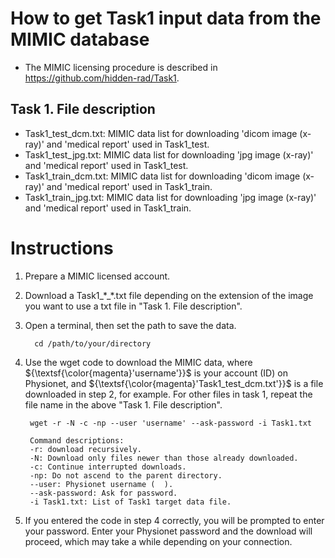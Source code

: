 # How to get Task1 input data from the MIMIC database

- The MIMIC licensing procedure is described in https://github.com/hidden-rad/Task1. 

## Task 1. File description<br/>
- Task1_test_dcm.txt: MIMIC data list for downloading 'dicom image (x-ray)' and 'medical report' used in Task1_test.
- Task1_test_jpg.txt: MIMIC data list for downloading 'jpg image (x-ray)' and 'medical report' used in Task1_test.
- Task1_train_dcm.txt: MIMIC data list for downloading 'dicom image (x-ray)' and 'medical report' used in Task1_train.
- Task1_train_jpg.txt: MIMIC data list for downloading 'jpg image (x-ray)' and 'medical report' used in Task1_train.

# Instructions

1. Prepare a MIMIC licensed account.

2. Download a Task1_\*_\*.txt file depending on the extension of the image you want to use a txt file in "Task 1. File description". 

3. Open a terminal, then set the path to save the data.
	>
		 cd /path/to/your/directory

4. Use the wget code to download the MIMIC data, where ${\textsf{\color{magenta}'username'}}$ is your account (ID) on Physionet, and ${\textsf{\color{magenta}'Task1_test_dcm.txt'}}$ is a file downloaded in step 2, for example. For other files in task 1, repeat the file name in the above "Task 1. File description".

	>
		wget -r -N -c -np --user 'username' --ask-password -i Task1.txt
	
	> 
	
		Command descriptions:
		-r: download recursively.
		-N: Download only files newer than those already downloaded.
		-c: Continue interrupted downloads.
		-np: Do not ascend to the parent directory.
		--user: Physionet username (  ).
		--ask-password: Ask for password.
		-i Task1.txt: List of Task1 target data file.

5. If you entered the code in step 4 correctly, you will be prompted to enter your password. Enter your Physionet password and the download will proceed, which may take a while depending on your connection.

